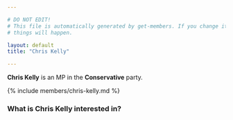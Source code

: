 ```yaml
---

# DO NOT EDIT!
# This file is automatically generated by get-members. If you change it, bad
# things will happen.

layout: default
title: "Chris Kelly"

---
```


**Chris Kelly** is an MP in the **Conservative** party.

{% include members/chris-kelly.md %}

### What is Chris Kelly interested in?


